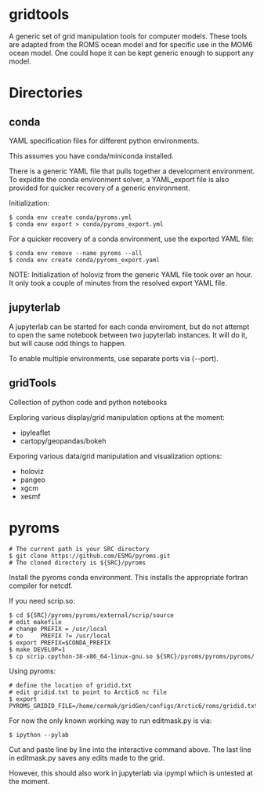 # gridtools

A generic set of grid manipulation tools for computer models.  These tools are
adapted from the ROMS ocean model and for specific use in the MOM6 ocean model.
One could hope it can be kept generic enough to support any model.

# Directories

## conda

YAML specification files for different python environments.

This assumes you have conda/miniconda installed.

There is a generic YAML file that pulls together a development environment. 
To expidite the conda environment solver, a YAML_export file is also provided for
quicker recovery of a generic environment.

Initialization:
```
$ conda env create conda/pyroms.yml
$ conda env export > conda/pyroms_export.yml
```

For a quicker recovery of a conda environment, use the exported YAML file:
```
$ conda env remove --name pyroms --all
$ conda env create conda/pyroms_export.yaml
```

NOTE: Initialization of holoviz from the generic YAML file took over an hour.
It only took a couple of minutes from the resolved export YAML file.

## jupyterlab

A jupyterlab can be started for each conda enviroment, but do not attempt
to open the same notebook between two jupyterlab instances.  It will do it,
but will cause odd things to happen.

To enable multiple environments, use separate ports via (--port).

## gridTools

Collection of python code and python notebooks

Exploring various display/grid manipulation options at the moment:
 * ipyleaflet
 * cartopy/geopandas/bokeh

Exporing various data/grid manipulation and visualization options:
 * holoviz
 * pangeo
 * xgcm
 * xesmf

# pyroms

```
# The current path is your SRC directory
$ git clone https://github.com/ESMG/pyroms.git
# The cloned directory is ${SRC}/pyroms
```

Install the pyroms conda environment. This installs the
appropriate fortran compiler for netcdf.

If you need scrip.so:
```
$ cd ${SRC}/pyroms/pyroms/external/scrip/source
# edit makefile
# change PREFIX = /usr/local
# to     PREFIX ?= /usr/local
$ export PREFIX=$CONDA_PREFIX
$ make DEVELOP=1
$ cp scrip.cpython-38-x86_64-linux-gnu.so ${SRC}/pyroms/pyroms/pyroms/
```

Using pyroms:
```
# define the location of gridid.txt
# edit gridid.txt to point to Arctic6 nc file
$ export PYROMS_GRIDID_FILE=/home/cermak/gridGen/configs/Arctic6/roms/gridid.txt
```

For now the only known working way to run editmask.py is via:
```
$ ipython --pylab
```

Cut and paste line by line into the interactive command above.  The last line in
editmask.py saves any edits made to the grid.

However, this should also work in jupyterlab via ipympl which is untested at the
moment.
